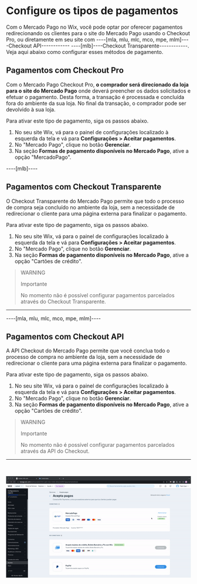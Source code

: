 # Configure os tipos de pagamentos

Com o Mercado Pago no Wix, você pode optar por oferecer pagamentos redirecionando os clientes para o site do Mercado Pago usando o Checkout Pro, ou diretamente em seu site com ----[mla, mlu, mlc, mco, mpe, mlm]----Checkout API------------ ----[mlb]----Checkout Transparente------------. Veja aqui abaixo como configurar esses métodos de pagamento.

## Pagamentos com Checkout Pro

Com o Mercado Pago Checkout Pro, **o comprador será direcionado da loja para o site do Mercado Pago** onde deverá preencher os dados solicitados e efetuar o pagamento. Desta forma, a transação é processada e concluída fora do ambiente da sua loja. No final da transação, o comprador pode ser devolvido à sua loja.

Para ativar este tipo de pagamento, siga os passos abaixo.

1. No seu site Wix, vá para o painel de configurações localizado à esquerda da tela e vá para **Configurações > Aceitar pagamentos**.
1. No "Mercado Pago", clique no botão **Gerenciar**.
1. Na seção **Formas de pagamento disponíveis no Mercado Pago**, ative a opção "MercadoPago".

----[mlb]----
## Pagamentos com Checkout Transparente

O Checkout Transparente do Mercado Pago permite que todo o processo de compra seja concluído no ambiente da loja, sem a necessidade de redirecionar o cliente para uma página externa para finalizar o pagamento.

Para ativar este tipo de pagamento, siga os passos abaixo.

1. No seu site Wix, vá para o painel de configurações localizado à esquerda da tela e vá para **Configurações > Aceitar pagamentos**.
1. No "Mercado Pago", clique no botão **Gerenciar**.
1. Na seção **Formas de pagamento disponíveis no Mercado Pago**, ative a opção "Cartões de crédito".

> WARNING
>
> Importante
>
> No momento não é possível configurar pagamentos parcelados através do Checkout Transparente.

------------

----[mla, mlu, mlc, mco, mpe, mlm]----
## Pagamentos com Checkout API

A API Checkout do Mercado Pago permite que você conclua todo o processo de compra no ambiente da loja, sem a necessidade de redirecionar o cliente para uma página externa para finalizar o pagamento.

Para ativar este tipo de pagamento, siga os passos abaixo.

1. No seu site Wix, vá para o painel de configurações localizado à esquerda da tela e vá para **Configurações > Aceitar pagamentos**.
1. No "Mercado Pago", clique no botão **Gerenciar**.
1. Na seção **Formas de pagamento disponíveis no Mercado Pago**, ative a opção "Cartões de crédito".

> WARNING
>
> Importante
>
> No momento não é possível configurar pagamentos parcelados através da API do Checkout.

------------

<p>&nbsp;</p>

![Activating Checkout API](/images/wix/activacion-choapi.gif)
<p>&nbsp;</p>